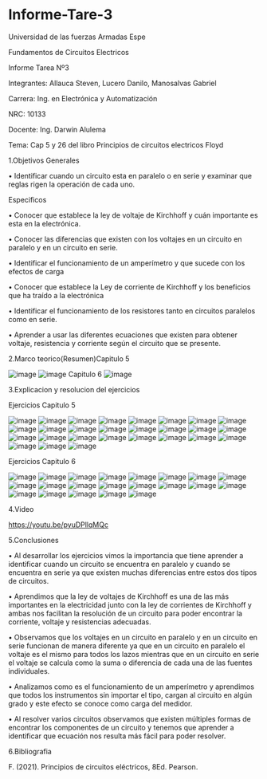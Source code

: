 # Informe-Tare-3
Universidad de las fuerzas Armadas Espe

Fundamentos de Circuitos Electricos

Informe Tarea Nº3

Integrantes: Allauca Steven, Lucero Danilo, Manosalvas Gabriel

Carrera: Ing. en Electrónica y Automatización

NRC: 10133

Docente: Ing. Darwin Alulema

Tema: Cap 5 y 26 del libro Principios de circuitos electricos Floyd

1.Objetivos 
Generales

• Identificar cuando un circuito esta en paralelo o en serie y examinar que reglas rigen la operación de cada uno.

Especificos

• Conocer que establece la ley de voltaje de Kirchhoff y cuán importante es esta en la electrónica.

• Conocer las diferencias que existen con los voltajes en un circuito en paralelo y en un circuito en serie.

• Identificar el funcionamiento de un amperímetro y que sucede con los efectos de carga

• Conocer que establece la Ley de corriente de Kirchhoff y los beneficios que ha traído a la electrónica

• Identificar el funcionamiento de los resistores tanto en circuitos paralelos como en serie.

• Aprender a usar las diferentes ecuaciones que existen para obtener voltaje, resistencia y corriente según el circuito que se presente.

2.Marco teorico(Resumen)Capitulo 5

![image](https://user-images.githubusercontent.com/94026628/144081703-e8a22f4b-0ffb-4f18-a665-7f57798f37cd.png)
![image](https://user-images.githubusercontent.com/94026628/144081770-c4310bd1-8844-4aa4-90ff-ed1b41600c6b.png)
Capitulo 6
![image](https://user-images.githubusercontent.com/94026628/144081816-bb6940d5-ad49-4243-a8ff-a5fe711cf6b9.png)

3.Explicacion  y resolucion del ejercicios 

Ejercicios Capitulo 5

![image](https://user-images.githubusercontent.com/94026628/144081987-beaa6bb3-59ec-4cf0-9acf-dab8f05c7608.png)
![image](https://user-images.githubusercontent.com/94026628/144082037-cd2105f6-b05c-47da-ae7f-a6450d7da6c4.png)
![image](https://user-images.githubusercontent.com/94026628/144082055-f7c6fef9-047b-4d5d-bc34-d3bce9196b80.png)
![image](https://user-images.githubusercontent.com/94026628/144082069-da01069a-2835-456a-9807-6b6e986e7ea7.png)
![image](https://user-images.githubusercontent.com/94026628/144082088-89dc6d0e-c611-478a-acee-62a05604235d.png)
![image](https://user-images.githubusercontent.com/94026628/144082184-b3a5267b-227a-4085-9ecb-bd85a2f35160.png)
![image](https://user-images.githubusercontent.com/94026628/144082235-825c4173-270b-462a-8682-718760e98c71.png)
![image](https://user-images.githubusercontent.com/94026628/144082256-74b3be72-94f6-4d51-923c-77e702d3e849.png)
![image](https://user-images.githubusercontent.com/94026628/144082275-1f305c66-4b87-4a5a-946c-58f929e8f5f9.png)
![image](https://user-images.githubusercontent.com/94026628/144082302-2a10e7a7-2590-4aac-8a6c-42a59b2ec837.png)
![image](https://user-images.githubusercontent.com/94026628/144082314-5f7fa902-9a53-4848-b2d8-b94efff3d331.png)
![image](https://user-images.githubusercontent.com/94026628/144082339-5244c854-2aaa-47e4-b777-e6db60f980f1.png)
![image](https://user-images.githubusercontent.com/94026628/144082359-a3ba3799-0f74-4328-8726-ea52a35cfef4.png)
![image](https://user-images.githubusercontent.com/94026628/144082517-1c8fb7b5-a64e-41e1-b487-6f2e2c51cbca.png)
![image](https://user-images.githubusercontent.com/94026628/144082630-239a5bff-426f-47bb-942a-387939218615.png)
![image](https://user-images.githubusercontent.com/94026628/144082645-badd439c-6cf6-4fd5-8ff6-313287350205.png)
![image](https://user-images.githubusercontent.com/94026628/144082656-652ad16e-a7d8-4116-8cd4-ca7bbaabc6ab.png)
![image](https://user-images.githubusercontent.com/94026628/144082679-68a08472-c851-4111-99b7-b15bd93ddf66.png)
![image](https://user-images.githubusercontent.com/94026628/144082715-f464bc5f-74ff-402d-b149-51da1b9562e4.png)
![image](https://user-images.githubusercontent.com/94026628/144082738-551ceeee-ece7-48c3-8d1f-0f3df9813b25.png)
![image](https://user-images.githubusercontent.com/94026628/144083797-10696a11-9cab-4f48-9967-86b2a41a388c.png)
![image](https://user-images.githubusercontent.com/94026628/144084471-21c58671-e171-4405-834d-bed08c9c8aa0.png)
![image](https://user-images.githubusercontent.com/94026628/144084504-589a2a52-ef2a-4369-a2a3-32e94d984e38.png)
![image](https://user-images.githubusercontent.com/94026628/144084815-af01ad86-03a1-4433-9184-b5a265249bc6.png)
![image](https://user-images.githubusercontent.com/94026628/144084833-d5ff0eb7-3215-4cc0-9b6c-77e789441091.png)
![image](https://user-images.githubusercontent.com/94026628/144084857-5d42b9ce-a49f-41b2-a60c-80d04c6ab7c0.png)
![image](https://user-images.githubusercontent.com/94026628/144084881-33161475-4e05-4746-bff5-403c94eb3d7e.png)

Ejercicios Capitulo 6

![image](https://user-images.githubusercontent.com/94026628/144084976-5b6bb41b-94cd-4f97-b925-154edd53e51d.png)
![image](https://user-images.githubusercontent.com/94026628/144085000-81f1a9b0-c38d-4405-92f2-287f0e038e25.png)
![image](https://user-images.githubusercontent.com/94026628/144085020-332d3225-a816-4d0d-a069-3be02532df78.png)
![image](https://user-images.githubusercontent.com/94026628/144085036-d940e3f8-f622-4f83-a6c3-9c7b654bb9c8.png)
![image](https://user-images.githubusercontent.com/94026628/144085066-a8f22b66-fca2-4eb7-a16b-39308e7d48ac.png)
![image](https://user-images.githubusercontent.com/94026628/144085094-ae4c5d8f-9182-4912-bd8f-d6aef814774d.png)
![image](https://user-images.githubusercontent.com/94026628/144085118-92b77eff-eaf5-417f-91fe-8bf676748a07.png)
![image](https://user-images.githubusercontent.com/94026628/144085163-350500ae-1dde-4c1a-bbad-61c37addaef0.png)
![image](https://user-images.githubusercontent.com/94026628/144085187-6d74ba8c-2ba1-4b4d-8144-46e7bd6064ef.png)
![image](https://user-images.githubusercontent.com/94026628/144085927-d1aad189-add7-4189-8d5f-9f2e07eeb985.png)
![image](https://user-images.githubusercontent.com/94026628/144085963-c1c27491-ed08-4018-9da1-5ae70ef3b107.png)
![image](https://user-images.githubusercontent.com/94026628/144085979-c7f52cf9-d4b1-43ec-a202-b85720b843aa.png)
![image](https://user-images.githubusercontent.com/94026628/144085993-a7b3aede-15fe-4e01-85e4-53ec90690bb1.png)
![image](https://user-images.githubusercontent.com/94026628/144086007-ce3d80fb-5b4d-48fb-b3d9-204f15b0ca07.png)
![image](https://user-images.githubusercontent.com/94026628/144086032-8945b770-b209-40e2-b511-bf58767e891a.png)
![image](https://user-images.githubusercontent.com/94026628/144086359-e6288f51-1385-45b2-b53f-62ebb7eaa3d0.png)
![image](https://user-images.githubusercontent.com/94026628/144086566-2898956e-6ffe-4913-a822-a1a9b4862f22.png)
![image](https://user-images.githubusercontent.com/94026628/144086582-f99b819c-741a-4daf-8c4f-0fe9eb1f86af.png)
![image](https://user-images.githubusercontent.com/94026628/144086597-b18f10c7-b992-4a93-ba7f-c2b97ee6acc2.png)
![image](https://user-images.githubusercontent.com/94026628/144086613-67c07c45-ecff-495e-9e67-9190d9bef5cf.png)
![image](https://user-images.githubusercontent.com/94026628/144086632-b22f6f8d-6a15-4372-ae4c-5823f5eb1ec4.png)

4.Video

https://youtu.be/pyuDPllqMQc 

5.Conclusiones 

• Al desarrollar los ejercicios vimos la importancia que tiene aprender a identificar cuando un circuito se encuentra en paralelo y cuando se encuentra en serie ya que existen muchas diferencias entre estos dos tipos de circuitos.

• Aprendimos que la ley de voltajes de Kirchhoff es una de las más importantes en la electricidad junto con la ley de corrientes de Kirchhoff y ambas nos facilitan la resolución de un circuito para poder encontrar la corriente, voltaje y resistencias adecuadas.

• Observamos que los voltajes en un circuito en paralelo y en un circuito en serie funcionan de manera diferente ya que en un circuito en paralelo el voltaje es el mismo para todos los lazos mientras que en un circuito en serie el voltaje se calcula como la suma o diferencia de cada una de las fuentes individuales.

• Analizamos como es el funcionamiento de un amperímetro y aprendimos que todos los instrumentos sin importar el tipo, cargan al circuito en algún grado y este efecto se conoce como carga del medidor.

• Al resolver varios circuitos observamos que existen múltiples formas de encontrar los componentes de un circuito y tenemos que aprender a identificar que ecuación nos resulta más fácil para poder resolver.

6.Bibliografia 

F. (2021). Principios de circuitos eléctricos, 8Ed. Pearson.

